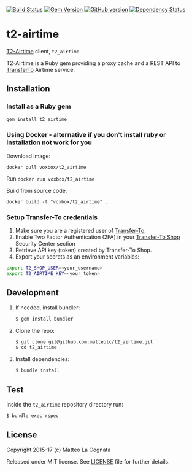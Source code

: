 [![Build Status](https://travis-ci.org/matteolc/t2_airtime.svg?branch=master)](https://travis-ci.org/matteolc/t2_airtime) 
[![Gem Version](https://badge.fury.io/rb/t2_airtime.svg)](https://badge.fury.io/rb/t2_airtime)
[![GitHub version](https://badge.fury.io/gh/matteolc%2Ft2_airtime.svg)](https://badge.fury.io/gh/matteolc%2Ft2_airtime)
[![Dependency Status](https://gemnasium.com/badges/github.com/matteolc/t2_airtime.svg)](https://gemnasium.com/github.com/matteolc/t2_airtime)

t2-airtime
==========

[T2-Airtime](https://matteolc.github.io/t2_airtime/) client, `t2_airtime`.

T2-Airtime is a Ruby gem providing a proxy cache and a REST API to [TransferTo](https://www.transfer-to.com/home) Airtime service.

## Installation

### Install as a Ruby gem

``` sh
gem install t2_airtime
```

### Using Docker - alternative if you don't install ruby or installation not work for you

Download image:

```
docker pull voxbox/t2_airtime
```
Run `docker run voxbox/t2_airtime`

Build from source code:

```
docker build -t "voxbox/t2_airtime" .
```

### Setup Transfer-To credentials

1. Make sure you are a registered user of [Transfer-To](https://www.transfer-to.com/home).
2. Enable Two Factor Authentication (2FA) in your [Transfer-To Shop](https://shop.transferto.com) Security Center section
2. Retrieve API key (token) created by Transfer-To Shop.
3. Export your secrets as an environment variables:

```sh
export T2_SHOP_USER=<your_username>
export T2_AIRTIME_KEY=<your_token>
```

## Development

1.  If needed, install bundler:

    ```sh
    $ gem install bundler
    ```

2.  Clone the repo:

    ```sh
    $ git clone git@github.com:matteolc/t2_airtime.git
    $ cd t2_airtime
    ```

3.  Install dependencies:

    ```sh
    $ bundle install
    ```

## Test

Inside the `t2_airtime` repository directory run:

```sh
$ bundle exec rspec
```


## License

Copyright 2015-17 (c) Matteo La Cognata

Released under MIT license.
See [LICENSE](https://raw.githubusercontent.com/apiaryio/apiary-client/master/LICENSE) file for further details.